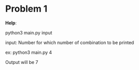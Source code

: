 # Problem 1

**Help**:

python3 main.py input

input: Number for which number of combination to be printed

ex:
python3 main.py 4

Output will be 7
